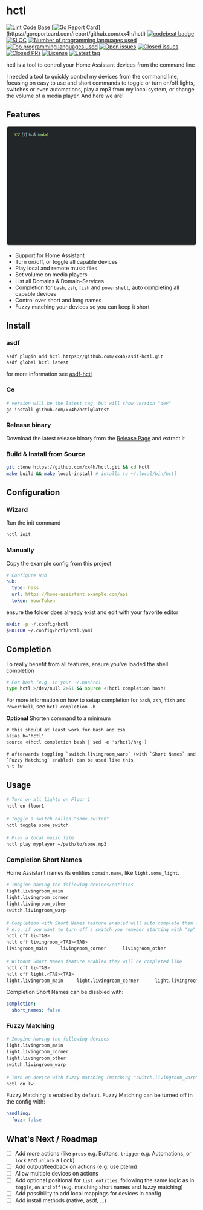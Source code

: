 # hctl

<!-- markdownlint-disable no-empty-links -->

[![Lint Code Base](https://github.com/xx4h/hctl/actions/workflows/linter-full.yml/badge.svg)](https://github.com/xx4h/hctl/actions/workflows/linter-full.yml)
[![Go Report Card](https://goreportcard.com/badge/github.com/xx4h/hctl?)](https://goreportcard.com/report/github.com/xx4h/hctl)
[![codebeat badge](https://codebeat.co/badges/21ee1b92-b94c-4425-a600-b01dd4b1c045)](https://codebeat.co/projects/github-com-xx4h-hctl-main)
[![SLOC](https://tokei.rs/b1/github/xx4h/hctl?category=code&style=flat)](#)
[![Number of programming languages used](https://img.shields.io/github/languages/count/xx4h/hctl)](#)
[![Top programming languages used](https://img.shields.io/github/languages/top/xx4h/hctl)](#)
[![Open issues](https://img.shields.io/github/issues/xx4h/hctl)](https://github.com/xx4h/hctl/issues)
[![Closed issues](https://img.shields.io/github/issues-closed/xx4h/hctl?color=success)](https://github.com/xx4h/hctl/issues?q=is%3Aissue+is%3Aclosed)
[![Closed PRs](https://img.shields.io/github/issues-pr-closed/xx4h/hctl?color=success)](https://github.com/xx4h/hctl/pulls?q=is%3Apr+is%3Aclosed)
[![License](https://img.shields.io/badge/license-Apache--2.0-blue)](LICENSE)
[![Latest tag](https://img.shields.io/github/v/tag/xx4h/hctl)](https://github.com/xx4h/hctl/tags)
<br>

<!-- markdownlint-enable no-empty-links -->

hctl is a tool to control your Home Assistant devices from the command line

I needed a tool to quickly control my devices from the command line, focusing on easy to use and short commands to toggle or turn on/off lights, switches or even automations, play a mp3 from my local system, or change the volume of a media player.
And here we are!

## Features

<p align="center"><img alt="hctl showcase demo" src="/assets/demo.gif?raw=true"/></p>

- Support for Home Assistant
- Turn on/off, or toggle all capable devices
- Play local and remote music files
- Set volume on media players
- List all Domains & Domain-Services
- Completion for `bash`, `zsh`, `fish` and `powershell`, auto completing all capable devices
- Control over short and long names
- Fuzzy matching your devices so you can keep it short

## Install

### asdf

```bash
asdf plugin add hctl https://github.com/xx4h/asdf-hctl.git
asdf global hctl latest
```

for more information see [asdf-hctl](https://github.com/xx4h/asdf-hctl)

### Go

```bash
# version will be the latest tag, but will show version "dev"
go install github.com/xx4h/hctl@latest
```

### Release binary

Download the latest release binary from the [Release Page](https://github.com/xx4h/hctl/releases/latest) and extract it

### Build & Install from Source

```bash
git clone https://github.com/xx4h/hctl.git && cd hctl
make build && make local-install # intalls to ~/.local/bin/hctl
```

## Configuration

### Wizard

Run the init command

```bash
hctl init
```

### Manually

Copy the example config from this project

```yaml
# Configure Hub
hub:
  type: hass
  url: https://home-assistant.example.com/api
  token: YourToken
```

ensure the folder does already exist and edit with your favorite editor

```bash
mkdir -p ~/.config/hctl
$EDITOR ~/.config/hctl/hctl.yaml
```

## Completion

To really benefit from all features, ensure you've loaded the shell completion

```bash
# For bash (e.g. in your ~/.bashrc)
type hctl >/dev/null 2>&1 && source <(hctl completion bash)
```

For more information on how to setup completion for `bash`, `zsh`, `fish` and `PowerShell`, see `hctl completion -h`

**Optional**
Shorten command to a minimum

```
# this should at least work for bash and zsh
alias h='hctl'
source <(hctl completion bash | sed -e 's/hctl/h/g')

# afterwards toggling `switch.livingroom_warp` (with `Short Names` and `Fuzzy Matching` enabled) can be used like this
h t lw
```

## Usage

```bash
# Turn on all lights on Floor 1
hctl on floor1

# Toggle a switch called "some-switch"
hctl toggle some_switch

# Play a local music file
hctl play myplayer ~/path/to/some.mp3
```

### Completion Short Names

Home Assistant names its entities `domain.name`, like `light.some_light`.

```bash
# Imagine having the following devices/entities
light.livingroom_main
light.livingroom_corner
light.livingroom_other
switch.livingroom_warp

# Completion with Short Names feature enabled will auto complete them like
# e.g. if you want to turn off a switch you remeber starting with "sp"
hctl off li<TAB>
hclt off livingroom_<TAB><TAB>
livingroom_main     livingroom_corner      livingroom_other

# Without Short Names feature enabled they will be completed like
hctl off li<TAB>
hclt off light.<TAB><TAB>
light.livingroom_main     light.livingroom_corner      light.livingroom_other
```

Completion Short Names can be disabled with:

```yaml
completion:
  short_names: false
```

### Fuzzy Matching

```bash
# Imagine having the following devices
light.livingroom_main
light.livingroom_corner
light.livingroom_other
switch.livingroom_warp

# Turn on device with fuzzy matching (matching "switch.livingroom_warp")
hctl on lw
```

Fuzzy Matching is enabled by default.
Fuzzy Matching can be turned off in the config with:

```yaml
handling:
  fuzz: false
```

## What's Next / Roadmap

- [ ] Add more actions (like `press` e.g. Buttons, `trigger` e.g. Automations, or `lock` and `unlock` a Lock)
- [ ] Add output/feedback on actions (e.g. use pterm)
- [ ] Allow multiple devices on actions
- [ ] Add optional positional for `list entities`, following the same logic as in `toggle`, `on` and `off` (e.g. matching short names and fuzzy matching)
- [ ] Add possibility to add local mappings for devices in config
- [ ] Add install methods (native, asdf, ...)
